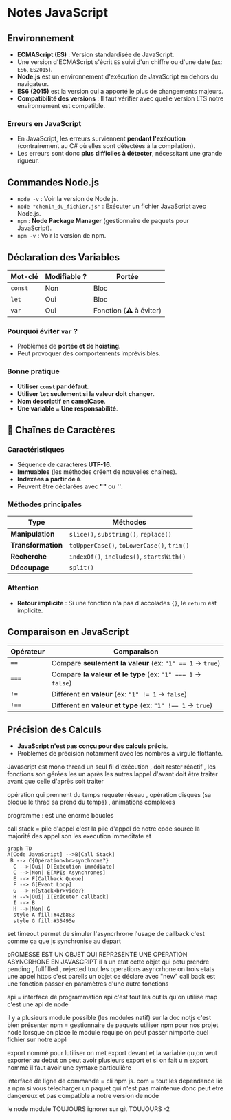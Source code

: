 #  Notes JavaScript

##  Environnement

- **ECMAScript (ES)** : Version standardisée de JavaScript.
- Une version d'ECMAScript s'écrit `ES` suivi d'un chiffre ou d'une date (ex: `ES6`, `ES2015`).
- **Node.js** est un environnement d'exécution de JavaScript en dehors du navigateur.
- **ES6 (2015)** est la version qui a apporté le plus de changements majeurs.
- **Compatibilité des versions** : Il faut vérifier avec quelle version LTS notre environnement est compatible.

###  Erreurs en JavaScript
- En JavaScript, les erreurs surviennent **pendant l'exécution** (contrairement au C# où elles sont détectées à la compilation).
- Les erreurs sont donc **plus difficiles à détecter**, nécessitant une grande rigueur.

##  Commandes Node.js

- `node -v` : Voir la version de Node.js.
- `node "chemin_du_fichier.js"` : Exécuter un fichier JavaScript avec Node.js.
- `npm` : **Node Package Manager** (gestionnaire de paquets pour JavaScript).
- `npm -v` : Voir la version de npm.

##  Déclaration des Variables

| Mot-clé  | Modifiable ? | Portée |
|----------|-------------|--------|
| `const`  |  Non      | Bloc   |
| `let`    |  Oui      | Bloc   |
| `var`    |  Oui      | Fonction (⚠️ à éviter) |

###  Pourquoi éviter `var` ?
- Problèmes de **portée et de hoisting**.
- Peut provoquer des comportements imprévisibles.

###  Bonne pratique
- **Utiliser `const` par défaut**.
- **Utiliser `let` seulement si la valeur doit changer**.
- **Nom descriptif en camelCase**.
- **Une variable = Une responsabilité**.

## 📝 Chaînes de Caractères

### Caractéristiques
- Séquence de caractères **UTF-16**.
- **Immuables** (les méthodes créent de nouvelles chaînes).
- **Indexées à partir de `0`**.
- Peuvent être déclarées avec **""** ou **''**.

### Méthodes principales

| Type            | Méthodes |
|----------------|----------------------------------|
| **Manipulation** | `slice()`, `substring()`, `replace()` |
| **Transformation** | `toUpperCase()`, `toLowerCase()`, `trim()` |
| **Recherche** | `indexOf()`, `includes()`, `startsWith()` |
| **Découpage** | `split()` |

### Attention
- **Retour implicite** : Si une fonction n'a pas d'accolades `{}`, le `return` est implicite.

##  Comparaison en JavaScript

| Opérateur | Comparaison |
|-----------|--------------------------------|
| `==`  | Compare **seulement la valeur** (ex: `"1" == 1` → `true`) |
| `===` | Compare **la valeur et le type** (ex: `"1" === 1` → `false`) |
| `!=`  | Différent en **valeur** (ex: `"1" != 1` → `false`) |
| `!==` | Différent en **valeur et type** (ex: `"1" !== 1` → `true`) |

## Précision des Calculs

- **JavaScript n'est pas conçu pour des calculs précis**.
- Problèmes de précision notamment avec les nombres à virgule flottante.


Javascript est mono thread 
un seul fil d'exécution , doit rester réactif , les fonctions son gérées les un après les autres lappel d'avant doit être traiter avant  que celle d'après soit traiter

opération qui prennent du temps 
requete réseau , opération disques (sa bloque le thrad sa prend du temps) , animations complexes

programme : est une enorme boucles 

call stack = pile d'appel c'est la pile d'appel de notre code source
la majorité des appel son les execution immeditate et 

```mermaid {scale: 0.7}    
graph TD 
A[Code JavaScript] -->B[Call Stack]
 B --> C{Opération<br>synchrone?}
  C -->|Oui| D[Exécution immédiate] 
  C -->|Non| E[APIs Asynchrones] 
  E --> F[Callback Queue] 
  F --> G[Event Loop] 
  G --> H{Stack<br>vide?} 
  H -->|Oui| I[Exécuter callback] 
  I --> B 
  H -->|Non| G 
  style A fill:#42b883 
  style G fill:#35495e 
  ```

  set timeout permet de simuler l'asyncrhrone 
  l'usage de callback c'est comme ça que js synchronise au depart


  pROMESSE EST UN OBJET QUI REPR2SENTE UNE OPERATION ASYNCRHONE EN JAVASCRIPT
  il a un etat cette objet qui petu prendre pending  , fullfilled , rejected
  tout les operations asyncrhone on trois etats une appel https c'est pareils
  un objet ce déclare avec "new"
  call back est une fonction passer en paramètres d'une autre fonctions

  api = interface de programmation 
  api c'est tout les outils qu'on utilise map c'est une api de node

  il y a plusieurs module possible (les modules natif) sur la doc notjs c'est bien présenter 
  npm = gestionnaire de paquets 
  utiliser npm pour nos projet node
  lorsque on place le module requipe on peut passer nimporte quel fichier sur notre appli

  export nommé pour lutiliser on met export devant et la variable qu,on veut exporter au debut on peut avoir plusieurs export et si on fait u n export nommé il faut avoir une syntaxe particulière 

  interface de ligne de commande = cli 
  npm js. com = tout les dependance lié a npm
  si vous télecharger un paquet qui n'est pas maintenue donc peut etre dangereux et pas compatible a notre version de node

  le node module TOUJOURS ignorer sur git TOUJOURS -2